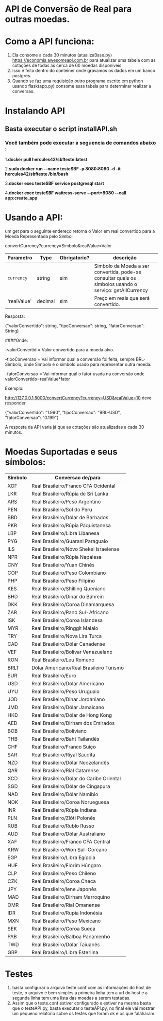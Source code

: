 # API de Conversão de Real para outras moedas.
# Como a API funciona:
1. Ela consome a cada 30 minutos (atualizaBase.py) https://economia.awesomeapi.com.br para atualizar uma tabela com as cotações de todas as cerca de 60 moedas disponiveis.
2. Isso é feito dentro do conteiner onde gravamos os dados em um banco postgres.
3. Quando se faz uma requisição outro programa escrito em python usando flask(app.py) consome essa tabela para determinar realizar a conversao.

# Instalando API 

## Basta executar o script installAPI.sh

### Você também pode executar a seguencia de comandos abaixo :

   1.**docker pull hercules42/sbfteste:latest** 

   2.**sudo docker run --name testeSBF -p 8080:8080 -d -it hercules42/sbfteste /bin/bash**

   3.**docker exec testeSBF service postgresql start**

   4.**docker exec testeSBF waitress-serve --port=8080 --call app:create_app**


# Usando a API:

um get para o seguinte endereço retorna o Valor em reai convertido para a Moeda Representada pelo Simbol

convertCurrency?currency=Simbolo&realValue=Valor

| Parametro       | Type     | Obrigatorio?  | descrição                                                                                                 |
| -------------   |----------|---------------|-----------------------------------------------------------------------------------------------------------|
| `currency`      | string   | sim           | Simbolo da Moeda a ser convertida, pode-se consultar quais os simbolos usando o serviço: getAllCurrency
| 'realValue'     | decimal  | sim           | Preço em reais que será convertido.

Resposta:

{"valorConvertido": string, "tipoConversao": string, "fatorConversao": String}


####Onde:

  -valorConvertid = Valor convertido para a moeda alvo.
  
  
  -tipoConversao  = Vai informar qual a conversão foi feita, sempre BRL-Simbolo, onde Simbolo é o simbolo usado para representar outra moeda.
  
  
  -fatorConversao = Vai informar qual o fator usada na conversão onde valorConvertido=realValue*fator
  
 Exemplo:
 

 http://127.0.0.1:5000/convertCurrency?currency=USD&realValue=10
 deve responder
 
 {"valorConvertido": "1.990", "tipoConversao": "BRL-USD", "fatorConversao": "0.199"}
 
 
 A resposta da API varia já que as cotações são atualizadas a cada 30 minutos.

# Moedas Suportadas e seus símbolos:

|Símbolo|Conversao de/para                       |
|-------|----------------------------------------|
|XOF    |Real Brasileiro/Franco CFA Ocidental    |
|LKR    |Real Brasileiro/Rúpia de Sri Lanka      |
|ARS    |Real Brasileiro/Peso Argentino          |
|PEN    |Real Brasileiro/Sol do Peru             |
|BBD    |Real Brasileiro/Dólar de Barbados       |
|PKR    |Real Brasileiro/Rúpia Paquistanesa      |
|LBP    |Real Brasileiro/Libra Libanesa          |
|PYG    |Real Brasileiro/Guarani Paraguaio       |
|ILS    |Real Brasileiro/Novo Shekel Israelense  |
|NPR    |Real Brasileiro/Rúpia Nepalesa          |
|CNY    |Real Brasileiro/Yuan Chinês             |
|COP    |Real Brasileiro/Peso Colombiano         |
|PHP    |Real Brasileiro/Peso Filipino           |
|KES    |Real Brasileiro/Shilling Queniano       |
|BHD    |Real Brasileiro/Dinar do Bahrein        |
|DKK    |Real Brasileiro/Coroa Dinamarquesa      |
|ZAR    |Real Brasileiro/Rand Sul-Africano       |
|ISK    |Real Brasileiro/Coroa Islandesa         |
|MYR    |Real Brasileiro/Ringgit Malaio          |
|TRY    |Real Brasileiro/Nova Lira Turca         |
|CAD    |Real Brasileiro/Dólar Canadense         |
|VEF    |Real Brasileiro/Bolívar Venezuelano     |
|RON    |Real Brasileiro/Leu Romeno              |
|BRLT   |Dólar Americano/Real Brasileiro Turismo |
|EUR    |Real Brasileiro/Euro                    |
|USD    |Real Brasileiro/Dólar Americano         |
|UYU    |Real Brasileiro/Peso Uruguaio           |
|JOD    |Real Brasileiro/Dinar Jordaniano        |
|JMD    |Real Brasileiro/Dólar Jamaicano         |
|HKD    |Real Brasileiro/Dólar de Hong Kong      |
|AED    |Real Brasileiro/Dirham dos Emirados     |
|BOB    |Real Brasileiro/Boliviano               |
|THB    |Real Brasileiro/Baht Tailandês          |
|CHF    |Real Brasileiro/Franco Suíço            |
|SAR    |Real Brasileiro/Riyal Saudita           |
|NZD    |Real Brasileiro/Dólar Neozelandês       |
|QAR    |Real Brasileiro/Rial Catarense          |
|XCD    |Real Brasileiro/Dólar do Caribe Oriental|
|SGD    |Real Brasileiro/Dólar de Cingapura      |
|NAD    |Real Brasileiro/Dólar Namíbio           |
|NOK    |Real Brasileiro/Coroa Norueguesa        |
|INR    |Real Brasileiro/Rúpia Indiana           |
|PLN    |Real Brasileiro/Zlóti Polonês           |
|RUB    |Real Brasileiro/Rublo Russo             |
|AUD    |Real Brasileiro/Dólar Australiano       |
|XAF    |Real Brasileiro/Franco CFA Central      |
|KRW    |Real Brasileiro/Won Sul-Coreano         |
|EGP    |Real Brasileiro/Libra Egípcia           |
|HUF    |Real Brasileiro/Florim Húngaro          |
|CLP    |Real Brasileiro/Peso Chileno            |
|CZK    |Real Brasileiro/Coroa Checa             |
|JPY    |Real Brasileiro/Iene Japonês            |
|MAD    |Real Brasileiro/Dirham Marroquino       |
|OMR    |Real Brasileiro/Rial Omanense           |
|IDR    |Real Brasileiro/Rupia Indonésia         |
|MXN    |Real Brasileiro/Peso Mexicano           |
|SEK    |Real Brasileiro/Coroa Sueca             |
|PAB    |Real Brasileiro/Balboa Panamenho        |
|TWD    |Real Brasileiro/Dólar Taiuanês          |
|GBP    |Real Brasileiro/Libra Esterlina         |

# Testes
   1. basta configurar o arquivo teste.conf com as informações do host de teste, o arquivo é bem simples a primeira linha tem a url do host e a segunda linha tem uma lista das moedas a serem testadas.
   2. Assim que o teste.conf estiver configurado e estiver na mesma basta que o testeAPI.py, basta executar o testeAPI.py, no final ele vai mostrar um pequeno relatorio sobre os testes que foram ok e os que falaharam.

